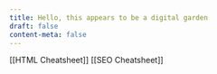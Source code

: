 ```yaml
---
title: Hello, this appears to be a digital garden
draft: false
content-meta: false
---
```


[[HTML Cheatsheet]]
[[SEO Cheatsheet]]
